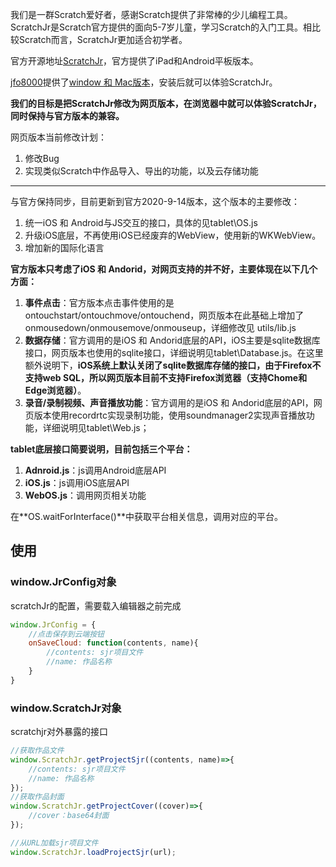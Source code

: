 我们是一群Scratch爱好者，感谢Scratch提供了非常棒的少儿编程工具。
ScratchJr是Scratch官方提供的面向5-7岁儿童，学习Scratch的入门工具。相比较Scratch而言，ScratchJr更加适合初学者。

官方开源地址[ScratchJr](https://github.com/LLK/scratchjr)，官方提供了iPad和Android平板版本。

[jfo8000](https://github.com/jfo8000/ScratchJr-Desktop/)提供了[window 和 Mac版本](https://jfo8000.github.io/ScratchJr-Desktop/)，安装后就可以体验ScratchJr。

**我们的目标是把ScratchJr修改为网页版本，在浏览器中就可以体验ScratchJr，同时保持与官方版本的兼容。**

网页版本当前修改计划：

1. 修改Bug
2. 实现类似Scratch中作品导入、导出的功能，以及云存储功能

---


与官方保持同步，目前更新到官方2020-9-14版本，这个版本的主要修改：
1. 统一iOS 和 Android与JS交互的接口，具体的见tablet\OS.js
2. 升级iOS底层，不再使用iOS已经废弃的WebView，使用新的WKWebView。
3. 增加新的国际化语言

**官方版本只考虑了iOS 和 Andorid，对网页支持的并不好，主要体现在以下几个方面：**

1. **事件点击**：官方版本点击事件使用的是ontouchstart/ontouchmove/ontouchend，网页版本在此基础上增加了onmousedown/onmousemove/onmouseup，详细修改见 utils/lib.js
2. **数据存储**：官方调用的是iOS 和 Andorid底层的API，iOS主要是sqlite数据库接口，网页版本也使用的sqlite接口，详细说明见tablet\Database.js。在这里额外说明下，**iOS系统上默认关闭了sqlite数据库存储的接口，由于Firefox不支持web SQL，所以网页版本目前不支持Firefox浏览器（支持Chome和Edge浏览器）**。
3. **录音/录制视频、声音播放功能**：官方调用的是iOS 和 Andorid底层的API，网页版本使用recordrtc实现录制功能，使用soundmanager2实现声音播放功能，详细说明见tablet\Web.js；


**tablet底层接口简要说明，目前包括三个平台：**
1. **Adnroid.js**：js调用Android底层API
2. **iOS.js**：js调用iOS底层API
3. **WebOS.js**：调用网页相关功能

在**OS.waitForInterface()**中获取平台相关信息，调用对应的平台。

## 使用

### window.JrConfig对象

scratchJr的配置，需要载入编辑器之前完成

```js
window.JrConfig = {
    //点击保存到云端按钮
    onSaveCloud: function(contents, name){
        //contents: sjr项目文件
        //name: 作品名称
    }
}

```

### window.ScratchJr对象

scratchjr对外暴露的接口

```js
//获取作品文件
window.ScratchJr.getProjectSjr((contents, name)=>{
    //contents: sjr项目文件
    //name: 作品名称
});
//获取作品封面
window.ScratchJr.getProjectCover((cover)=>{
    //cover：base64封面
});

//从URL加载sjr项目文件
window.ScratchJr.loadProjectSjr(url);
```